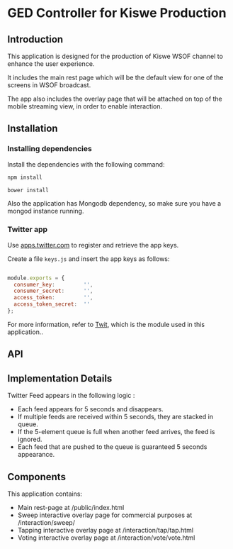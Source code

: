 GED Controller for Kiswe Production
===================================

## Introduction
This application is designed for the production of Kiswe WSOF channel to enhance the user experience.

It includes the main rest page which will be the default view for one of the screens in WSOF broadcast. 

The app also includes the overlay page that will be attached on top of the mobile streaming view, in order to enable interaction.


## Installation

### Installing dependencies
Install the dependencies with the following command:
``` js
npm install

bower install
```

Also the application has Mongodb dependency, so make sure you have a mongod instance running.

### Twitter app
Use [apps.twitter.com](https://apps.twitter.com) to register and retrieve the app keys.

Create a file `keys.js` and insert the app keys as follows:

```js

module.exports = {
  consumer_key:         '',
  consumer_secret:      '',
  access_token:         '',
  access_token_secret:  ''
};

```

For more information, refer to [Twit](https://github.com/ttezel/twit), which is the module used in this application..


## API


## Implementation Details
Twitter Feed appears in the following logic :
- Each feed appears for 5 seconds and disappears.
- If multiple feeds are received within 5 seconds, they are stacked in queue.
- If the 5-element queue is full when another feed arrives, the feed is ignored.
- Each feed that are pushed to the queue is guaranteed 5 seconds appearance.

## Components
This application contains:
- Main rest-page at /public/index.html
- Sweep interactive overlay page for commercial purposes at /interaction/sweep/
- Tapping interactive overlay page at /interaction/tap/tap.html
- Voting interactive overlay page at /interaction/vote/vote.html